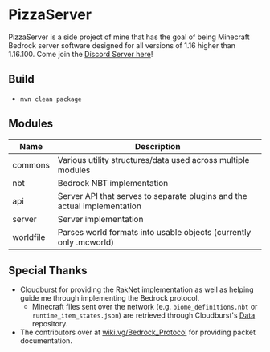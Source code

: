 # PizzaServer
PizzaServer is a side project of mine that has the goal of being Minecraft Bedrock server software designed for all versions of 1.16 higher than 1.16.100.
Come join the [Discord Server here](https://discord.gg/R4N9mnNPsm)!

## Build
- `mvn clean package`

## Modules

| Name      | Description                                                                 |
| --------- | --------------------------------------------------------------------------- |
| commons   | Various utility structures/data used across multiple modules                |
| nbt       | Bedrock NBT implementation                                                  |
| api       | Server API that serves to separate plugins and the actual implementation    |
| server    | Server implementation                                                       | 
| worldfile | Parses world formats into usable objects (currently only .mcworld)          |

## Special Thanks
- [Cloudburst](https://github.com/CloudburstMC) for providing the RakNet implementation as well as helping guide me through implementing the Bedrock protocol.
  - Minecraft files sent over the network (e.g. `biome_definitions.nbt` or `runtime_item_states.json`) are retrieved through Cloudburst's [Data](https://github.com/CloudburstMC/Data) repository.
- The contributors over at [wiki.vg/Bedrock_Protocol](https://wiki.vg/Bedrock_Protocol) for providing packet documentation.
